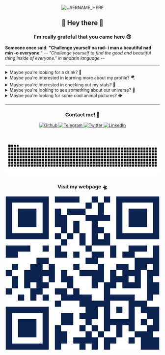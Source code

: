 <p align="center">

  <img src="https://socialify.git.ci/nclsbayona/nclsbayona/image?description=1&descriptionEditable=Come%20check%20my%20profile!&font=Bitter&pattern=Signal&theme=Dark" alt="USERNAME_HERE" width="640" height="320" />

</p>

<h2 align="center">👋 Hey there 👋</h2>

<h3 align="center">I'm really grateful that you came here 😎</h3>

<!--p  align="center">
<img src="logo.png" alt="Logo" width="480">
</p-->


<p align="center">

  <strong align="center">Someone once said: &quot;Challenge yourself na rad- i man a beautiful nad min -o everyone.&quot;</strong>
  <i>-- &quot;Challenge yourself to find the good and beautiful thing inside of everyone.&quot; in sindarin language --</i>

</p>


----

<details name="info">
<summary>Maybe you're looking for a drink? 🍹</summary>
<br />
<h4 align="center">Balmoral</h4>
<p align="center">

<img src="https://www.thecocktaildb.com/images/media/drink/vysuyq1441206297.jpg" alt="Drink image" />

</p>

<h5 align="center">Alcoholic - Ordinary Drink</h5>

<h5 align="center">Necessary ingredients</h5>
<table align="center">
<tr>
<td>
<table frame="box" rules="cols">
    <thead>
        <tr>
            <th style="padding-left: 1em; padding-right: 1em; text-align: center">Ingredient</th>
            <th style="padding-left: 1em; padding-right: 1em; text-align: center">Measure</th>
        </tr>
    </thead>
    <tbody>
        <tr>
            <td style="padding-left: 1em; padding-right: 1em; text-align: center; vertical-align: top">Scotch</td>
            <td style="padding-left: 1em; padding-right: 1em; text-align: center; vertical-align: top">1 1/2 oz </td>
        </tr>
        <tr>
            <td style="padding-left: 1em; padding-right: 1em; text-align: center; vertical-align: top">Sweet Vermouth</td>
            <td style="padding-left: 1em; padding-right: 1em; text-align: center; vertical-align: top">1/2 oz </td>
        </tr>
        <tr>
            <td style="padding-left: 1em; padding-right: 1em; text-align: center; vertical-align: top">Dry Vermouth</td>
            <td style="padding-left: 1em; padding-right: 1em; text-align: center; vertical-align: top">1/2 oz </td>
        </tr>
        <tr>
            <td style="padding-left: 1em; padding-right: 1em; text-align: center; vertical-align: top">Bitters</td>
            <td style="padding-left: 1em; padding-right: 1em; text-align: center; vertical-align: top">2 dashes </td>
        </tr>
    </tbody>
</table>
</td>
</tr>
</table>



<p align="center">
In a mixing glass half-filled with ice cubes, combine all of the ingredients. Stir well. Strain into a cocktail glass.
</p>

----

</details>


<details name="info">
<summary>Maybe you're interested in learning more about my profile? 🪂</summary>
<br />
<h5 align="center">👀 Visitor count</h5>
<p align="center">

<img src="https://profile-counter.glitch.me/nclsbayona/count.svg"/>

</p>
<p align="center">

<img src="https://img.shields.io/github/followers/nclsbayona?color=003153&logo=github&style=for-the-badge"/>
<img src="https://img.shields.io/github/last-commit/nclsbayona/nclsbayona?color=003153&logo=github&style=for-the-badge&label=Latest%20Profile%20Commit">

</p>
<p align="center">

<img src="https://github-profile-trophy.vercel.app/?username=nclsbayona&theme=dracula&no-frame=false&margin-w=5&margin-h=5&no-bg=true&column=4">

</p>

----

</details>


<details name="info">
<summary>Maybe you're interested in checking out my stats? 🐣</summary>
<br />
<h4 align="center">General GitHub Stats 🌀</h4>

<p align="center">

<!--h5>😃 General Overview</h5-->
<img src="https://github-readme-stats.vercel.app/api?username=nclsbayona&show_icons=true&count_private=true&include_all_commits=true&locale=en&theme=tokyonight" width="260">

<!--h5>Life-Time Stats Overview 😃</h5-->
<img src="https://github-readme-streak-stats.herokuapp.com/?user=nclsbayona&theme=algolia" width="260">

</p>

<br />

<h4 align="center">🤖 Programming Languages Stats</h4>

<p align="center">

<!--h5>Most Used Languages Stats 💾</h5-->
<img src="https://github-readme-stats.vercel.app/api/top-langs/?username=nclsbayona&show_icons=true&locale=en&langs_count=5&theme=tokyonight">

</p>

<br />

<h4 align="center">⌚General Weekly-Stats</h4>
<table align="center">
<tr>
<td>
<table frame="box" rules="cols">
    <thead>
        <tr>
            <th style="padding-left: 1em; padding-right: 1em; text-align: center">Language name</th>
            <th style="padding-left: 1em; padding-right: 1em; text-align: center">Time spent</th>
        </tr>
    </thead>
    <tbody>
    </tbody>
</table>
</td>
<td>
<table frame="box" rules="cols">
    <thead>
        <tr>
            <th style="padding-left: 1em; padding-right: 1em; text-align: center">OS name</th>
            <th style="padding-left: 1em; padding-right: 1em; text-align: center">Time spent</th>
        </tr>
    </thead>
    <tbody>
    </tbody>
</table>
</td>
</tr>
</table>

----
</details>


<details name="info">
<summary>Maybe you're looking to see something about our universe? 🔭</summary>

<br />
<h4 align="center">Phaethon's Brood - ©️ Mikiya Sato @ 2024-12-12</h4>
<p align="center">

<img src="https://apod.nasa.gov/apod/image/2412/MSato_Phaethon-and-Geminids-v2.jpg" alt="Phaethon's Brood image" />

</p>

<h5 align="center">Based on its well-measured orbit, 3200 Phaethon (sounds like FAY-eh-thon) is recognized as the source of the meteoroid stream responsible for the annual Geminid meteor shower. Even though most meteor shower parents are comets, 3200 Phaethon is a known and closely tracked near-Earth asteroid with a 1.4 year orbital period. Rocky and sun-baked, its perihelion or closest approach to the Sun is well within the orbit of innermost planet Mercury. In this telescopic field of view, the asteroid's rapid motion against faint background stars of the heroic constellation Perseus left a short trail during the two minute total exposure time. The (faint) parallel streaks of its meteoric children flashed much more quickly across the scene. The family portrait was recorded near the Geminid meteor shower's very active peak on 2017 December 13. That was just three days before 3200 Phaethon's historic close approach to planet Earth. This year, the night of December 13 should again see the peak of the Geminid meteor shower, but faint meteors will be washed out by the bright light of the nearly full moon.  Watch: The 2024 Geminid Meteor Shower</h5>

----

</details>

<details name="info">
<summary>Maybe you're looking for some cool animal pictures? 👁️</summary>

<br />
<table align="center">
<tr>
<td>
<img src="https://cdn.animality.xyz/dog/23.png" width="180"/>
</td>
<td>
<img src="https://cdn.animality.xyz/duck/23.png" width="180"/>
</td>
<td>
<img src="https://cdn.animality.xyz/fox/0.png" width="180"/>
</td>
</tr>
<tr>
<td>
<img src="https://cdn.animality.xyz/cat/1.png" width="180"/>
</td>
<td>
<img src="https://cdn.animality.xyz/bird/14.png" width="180"/>
</td>
<td>
<img src="https://cdn.animality.xyz/panda/3.png" width="180"/>
</td>
</tr>
<tr>
<td>
<img src="https://cdn.animality.xyz/redpanda/20.png" width="180"/>
</td>
<td>
<img src="https://cdn.animality.xyz/koala/15.png" width="180"/>
</td>
<td>
<img src="https://cdn.animality.xyz/whale/8.png" width="180"/>
</td>
</tr>
<tr>
<td>
<img src="https://cdn.animality.xyz/dolphin/13.png" width="180"/>
</td>
<td>
<img src="https://cdn.animality.xyz/kangaroo/9.png" width="180"/>
</td>
<td>
<img src="https://cdn.animality.xyz/rabbit/11.png" width="180"/>
</td>
</tr>
<tr>
<td>
<img src="https://cdn.animality.xyz/lion/11.png" width="180"/>
</td>
<td>
<img src="https://cdn.animality.xyz/bear/6.png" width="180"/>
</td>
<td>
<img src="https://cdn.animality.xyz/frog/19.png" width="180"/>
</td>
</tr>
<tr>
<td>
<img src="https://cdn.animality.xyz/penguin/2.png" width="180"/>
</td>
<td>
<img src="https://cdn.animality.xyz/axolotl/17.png" width="180"/>
</td>
<td>
<img src="https://cdn.animality.xyz/capybara/10.png" width="180"/>
</td>
</tr>
<tr>
<td>
<img src="https://cdn.animality.xyz/hedgehog/8.png" width="180"/>
</td>
<td>
<img src="https://cdn.animality.xyz/turtle/0.png" width="180"/>
</td>
<td>
<img src="https://cdn.animality.xyz/narwhal/4.png" width="180"/>
</td>
</tr>
<tr>
<td>
<img src="https://cdn.animality.xyz/squirrel/8.png" width="180"/>
</td>
<td>
<img src="https://cdn.animality.xyz/fish/15.png" width="180"/>
</td>
<td>
<img src="https://cdn.animality.xyz/horse/3.png" width="180"/>
</td>
</tr>
</table>

----

</details>


----

<h3 align="center">Contact me! 📇</h3>

<p align="center">
<a href="https://github.com/nclsbayona" target="_blank">
 <img alt="Github" src="https://img.shields.io/badge/GitHub-%2312180E.svg?&style=for-the-badge&logo=Github&logoColor=white">
</a>

<a href="https://t.me/nclsbayona" target="_blank">
 <img alt="Telegram" src="https://img.shields.io/badge/-TELEGRAM-blue?&style=for-the-badge&logo=telegram&logoColor=white">
</a>

<a href="https://twitter.com/nclsbayona" target="_blank">
 <img alt="Twitter" src="https://img.shields.io/badge/twitter-%231DA1F2.svg?&style=for-the-badge&logo=twitter&logoColor=white">
</a>

<a href="https://www.linkedin.com/in/nclsbayona" target="_blank">
 <img alt="LinkedIn" src="https://img.shields.io/badge/-LINKEDIN-lightblue?&style=for-the-badge&logo=linkedin&logoColor=white">
</a>

<!-- <a href="https://instagram.com/" target="_blank">
 <img alt="Instagram" src="https://img.shields.io/badge/-INSTAGRAM-critical?&style=for-the-badge&logo=instagram&logoColor=white">
</a>

<a href="https://www.discord.com/channels/" target="_blank">
 <img alt="Discord" src="https://img.shields.io/badge/-DISCORD-darkblue?&style=for-the-badge&logo=discord&logoColor=white">
</a> !-->


</p>

<br />


<p align="center">

<img src="https://raw.githubusercontent.com/nclsbayona/nclsbayona/output/github-contribution-grid-snake-sissa.svg">

</p>


<h3 align="center">Visit my webpage 🛸</h3>
<p align="center"><a href="https://nclsbayona.github.io" target="_blank">
 <img src="QR.png">
</a></p>

</p>

